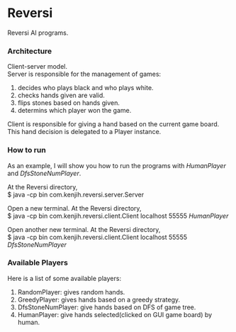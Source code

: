# Reversi
Reversi AI programs. 

### Architecture
Client-server model.   
Server is responsible for the management of games:  
1) decides who plays black and who plays white.  
2) checks hands given are valid.  
3) flips stones based on hands given.  
4) determins which player won the game.  
  
Client is responsible for giving a hand based on the current game board. This hand decision is delegated to a Player instance.

### How to run
As an example, I will show you how to run the programs with *HumanPlayer* and *DfsStoneNumPlayer*.

At the Reversi directory,   
$ java -cp bin com.kenjih.reversi.server.Server  
  
Open a new terminal. At the Reversi directory,  
$ java -cp bin com.kenjih.reversi.client.Client localhost 55555 *HumanPlayer*  
  
Open another new terminal. At the Reversi directory,  
$ java -cp bin com.kenjih.reversi.client.Client localhost 55555 *DfsStoneNumPlayer*

### Available Players
Here is a list of some available players:  
1) RandomPlayer: gives random hands.  
2) GreedyPlayer: gives hands based on a greedy strategy.  
3) DfsStoneNumPlayer:  give hands based on DFS of game tree.  
4) HumanPlayer: give hands selected(clicked on GUI game board) by human. 
